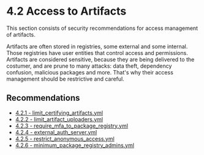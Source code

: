 # 4.2 Access to Artifacts

This section consists of security recommendations for access management of artifacts.

Artifacts are often stored in registries, some external and some internal. Those registries have user entities that control access and permissions. Artifacts are considered sensitive, because they are being delivered to the costumer, and are prune to many attacks: data theft, dependency confusion, malicious packages and more. That's why their access management should be restrictive and careful.

## Recommendations

* [4.2.1 - limit_certifying_artifacts.yml](./limit_certifying_artifacts.yml)
* [4.2.2 - limit_artifact_uploaders.yml](./limit_artifact_uploaders.yml)
* [4.2.3 - require_mfa_to_package_registry.yml](./require_mfa_to_package_registry.yml)
* [4.2.4 - external_auth_server.yml](./external_auth_server.yml)
* [4.2.5 - restrict_anonymous_access.yml](./restrict_anonymous_access.yml)
* [4.2.6 - minimum_package_registry_admins.yml](./minimum_package_registry_admins.yml)
